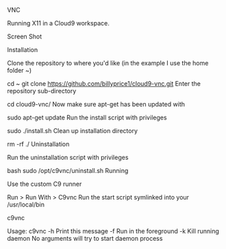VNC

Running X11 in a Cloud9 workspace.

Screen Shot

Installation

Clone the repository to where you'd like (in the example I use the home folder ~)

cd ~
git clone https://github.com/billyprice1/cloud9-vnc.git
Enter the repository sub-directory

cd cloud9-vnc/
Now make sure apt-get has been updated with

sudo apt-get update
Run the install script with privileges

sudo ./install.sh
Clean up installation directory

rm -rf ./
Uninstallation

Run the uninstallation script with privileges

bash
    sudo /opt/c9vnc/uninstall.sh
Running

Use the custom C9 runner

Run > Run With > C9vnc
Run the start script symlinked into your /usr/local/bin

c9vnc

Usage: c9vnc <args>
   -h          Print this message
   -f          Run in the foreground
   -k          Kill running daemon
No arguments will try to start daemon process
